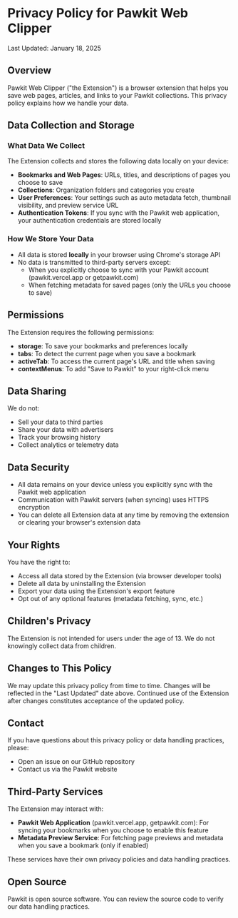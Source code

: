 # Privacy Policy for Pawkit Web Clipper

Last Updated: January 18, 2025

## Overview

Pawkit Web Clipper ("the Extension") is a browser extension that helps you save web pages, articles, and links to your Pawkit collections. This privacy policy explains how we handle your data.

## Data Collection and Storage

### What Data We Collect

The Extension collects and stores the following data locally on your device:

- **Bookmarks and Web Pages**: URLs, titles, and descriptions of pages you choose to save
- **Collections**: Organization folders and categories you create
- **User Preferences**: Your settings such as auto metadata fetch, thumbnail visibility, and preview service URL
- **Authentication Tokens**: If you sync with the Pawkit web application, your authentication credentials are stored locally

### How We Store Your Data

- All data is stored **locally** in your browser using Chrome's storage API
- No data is transmitted to third-party servers except:
  - When you explicitly choose to sync with your Pawkit account (pawkit.vercel.app or getpawkit.com)
  - When fetching metadata for saved pages (only the URLs you choose to save)

## Permissions

The Extension requires the following permissions:

- **storage**: To save your bookmarks and preferences locally
- **tabs**: To detect the current page when you save a bookmark
- **activeTab**: To access the current page's URL and title when saving
- **contextMenus**: To add "Save to Pawkit" to your right-click menu

## Data Sharing

We do not:
- Sell your data to third parties
- Share your data with advertisers
- Track your browsing history
- Collect analytics or telemetry data

## Data Security

- All data remains on your device unless you explicitly sync with the Pawkit web application
- Communication with Pawkit servers (when syncing) uses HTTPS encryption
- You can delete all Extension data at any time by removing the extension or clearing your browser's extension data

## Your Rights

You have the right to:
- Access all data stored by the Extension (via browser developer tools)
- Delete all data by uninstalling the Extension
- Export your data using the Extension's export feature
- Opt out of any optional features (metadata fetching, sync, etc.)

## Children's Privacy

The Extension is not intended for users under the age of 13. We do not knowingly collect data from children.

## Changes to This Policy

We may update this privacy policy from time to time. Changes will be reflected in the "Last Updated" date above. Continued use of the Extension after changes constitutes acceptance of the updated policy.

## Contact

If you have questions about this privacy policy or data handling practices, please:
- Open an issue on our GitHub repository
- Contact us via the Pawkit website

## Third-Party Services

The Extension may interact with:
- **Pawkit Web Application** (pawkit.vercel.app, getpawkit.com): For syncing your bookmarks when you choose to enable this feature
- **Metadata Preview Service**: For fetching page previews and metadata when you save a bookmark (only if enabled)

These services have their own privacy policies and data handling practices.

## Open Source

Pawkit is open source software. You can review the source code to verify our data handling practices.
